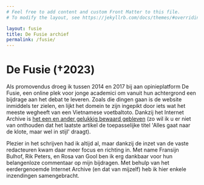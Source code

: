 ```yaml
---
# Feel free to add content and custom Front Matter to this file.
# To modify the layout, see https://jekyllrb.com/docs/themes/#overriding-theme-defaults

layout: fusie
title: De Fusie archief
permalink: /fusie/
---
```

# De Fusie (†2023)
Als promovendus droeg ik tussen 2014 en 2017 bij aan opinieplatform De Fusie, een online plek voor jonge academici om vanuit hun achtergrond een bijdrage aan het debat te leveren. Zoals die dingen gaan is de website inmiddels ter zielen, en lijkt het domein te zijn ingepikt door iets wat het meeste wegheeft van een Vietnamese voetbaltoto. Dankzij het Internet Archive is [het een en ander gelukkig bewaard gebleven](https://web.archive.org/web/20220815161816/https://defusie.net/) (zo wil ik u er niet van onthouden dat het laatste artikel de toepasselijke titel 'Alles gaat naar de klote, maar wel in stijl' draagt).

Plezier in het schrijven had ik altijd al, maar dankzij de inzet van de vaste redacteuren kwam daar meer focus en richting in. Met name Fransijn Bulhof, Rik Peters, en Rosa van Gool ben ik erg dankbaar voor hun belangenloze commentaar op mijn bijdragen. Met behulp van het eerdergenoemde Internet Archive (en dat van mijzelf) heb ik hier enkele inzendingen samengebracht.
